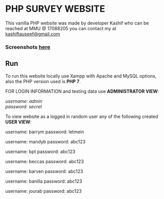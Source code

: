 # PHP SURVEY WEBSITE
This vanilla PHP website was made by developer Kashif who can be reached at MMU @ 17088205
you can contact my at kashiftauseef@gmail.com

### Screenshots <a href="https://kashif-js.github.io/e-portfolio/#/e-portfolio/work/PHP%20Survey">here<a/>


## Run
To run this website locally use Xampp with Apache and MySQL options, also the PHP version used is **PHP 7**.
  

FOR LOGIN INFORMATION and testing data use **ADMINISTRATOR VIEW**:

  

*username: admin 		
password: secret*

To view website as a logged in random user any of the following created **USER VIEW**:

username: barrym password: letmein

  

username: mandyb password: abc123

  

username: bpt password: abc123

  

username: beccas password: abc123

  

username: barven password: abc123

  

username: banilla password: abc123

  

username: jourab password: abc123